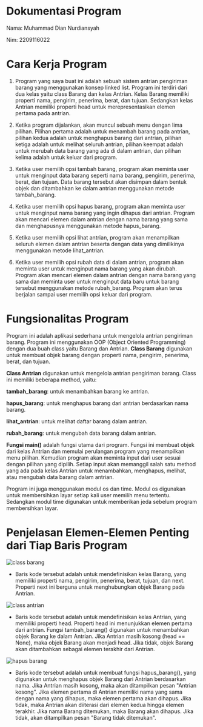 # Dokumentasi Program

Nama: Muhammad Dian Nurdiansyah


Nim:  2209116022

# Cara Kerja Program
1. Program yang saya buat ini adalah sebuah sistem antrian pengiriman barang yang menggunakan konsep linked list. Program ini terdiri dari dua kelas yaitu class Barang dan kelas Antrian. Kelas Barang memiliki properti nama, pengirim, penerima, berat, dan tujuan. Sedangkan kelas Antrian memiliki properti head untuk merepresentasikan elemen pertama pada antrian.

2. Ketika program dijalankan, akan muncul sebuah menu dengan lima pilihan. Pilihan pertama adalah untuk menambah barang pada antrian, pilihan kedua adalah untuk menghapus barang dari antrian, pilihan ketiga adalah untuk melihat seluruh antrian, pilihan keempat adalah untuk merubah data barang yang ada di dalam antrian, dan pilihan kelima adalah untuk keluar dari program.

3. Ketika user memilih opsi tambah barang, program akan meminta user untuk menginput data barang seperti nama barang, pengirim, penerima, berat, dan tujuan. Data barang tersebut akan disimpan dalam bentuk objek dan ditambahkan ke dalam antrian menggunakan metode tambah_barang.

4. Ketika user memilih opsi hapus barang, program akan meminta user untuk menginput nama barang yang ingin dihapus dari antrian. Program akan mencari elemen dalam antrian dengan nama barang yang sama dan menghapusnya menggunakan metode hapus_barang.

5. Ketika user memilih opsi lihat antrian, program akan menampilkan seluruh elemen dalam antrian beserta dengan data yang dimilikinya menggunakan metode lihat_antrian.

6. Ketika user memilih opsi rubah data di dalam antrian, program akan meminta user untuk menginput nama barang yang akan dirubah. Program akan mencari elemen dalam antrian dengan nama barang yang sama dan meminta user untuk menginput data baru untuk barang tersebut menggunakan metode rubah_barang. Program akan terus berjalan sampai user memilih opsi keluar dari program.

# Fungsionalitas Program
Program ini adalah aplikasi sederhana untuk mengelola antrian pengiriman barang. Program ini menggunakan OOP (Object Oriented Programming) dengan dua buah class yaitu Barang dan Antrian. **Class Barang** digunakan untuk membuat objek barang dengan properti nama, pengirim, penerima, berat, dan tujuan.

**Class Antrian** digunakan untuk mengelola antrian pengiriman barang. Class ini memiliki beberapa method, yaitu:

**tambah_barang**: untuk menambahkan barang ke antrian.

**hapus_barang**: untuk menghapus barang dari antrian berdasarkan nama barang.

**lihat_antrian**: untuk melihat daftar barang dalam antrian.

**rubah_barang**: untuk mengubah data barang dalam antrian.

**Fungsi main()** adalah fungsi utama dari program. Fungsi ini membuat objek dari kelas Antrian dan memulai perulangan program yang menampilkan menu pilihan. Kemudian program akan meminta input dari user sesuai dengan pilihan yang dipilih. Setiap input akan memanggil salah satu method yang ada pada kelas Antrian untuk menambahkan, menghapus, melihat, atau mengubah data barang dalam antrian.

Program ini juga menggunakan modul os dan time. Modul os digunakan untuk membersihkan layar setiap kali user memilih menu tertentu. Sedangkan modul time digunakan untuk memberikan jeda sebelum program membersihkan layar.

# Penjelasan Elemen-Elemen Penting dari Tiap Baris Program
![class barang](https://user-images.githubusercontent.com/94899238/225825022-28c2990a-ac35-4396-973e-ece42eff99d7.png)
- Baris kode tersebut adalah untuk mendefinisikan kelas Barang, yang memiliki properti nama, pengirim, penerima, berat, tujuan, dan next. Properti next ini berguna untuk menghubungkan objek Barang pada Antrian.

![class antrian](https://user-images.githubusercontent.com/94899238/225825280-9e642e7b-b9e7-4c05-b439-1d932fec612e.png)
- Baris kode tersebut adalah untuk mendefinisikan kelas Antrian, yang memiliki properti head. Properti head ini menunjukkan elemen pertama dari antrian. Fungsi tambah_barang() digunakan untuk menambahkan objek Barang ke dalam Antrian. Jika Antrian masih kosong (head == None), maka objek Barang akan menjadi head. Jika tidak, objek Barang akan ditambahkan sebagai elemen terakhir dari Antrian.

![hapus barang](https://user-images.githubusercontent.com/94899238/225825511-35cbd3a1-cb67-40d7-b3da-bb6ba5146452.png)
- Baris kode tersebut adalah untuk membuat fungsi hapus_barang(), yang digunakan untuk menghapus objek Barang dari Antrian berdasarkan nama. Jika Antrian masih kosong, maka akan ditampilkan pesan "Antrian kosong". Jika elemen pertama di Antrian memiliki nama yang sama dengan nama yang dihapus, maka elemen pertama akan dihapus. Jika tidak, maka Antrian akan diiterasi dari elemen kedua hingga elemen terakhir. Jika nama Barang ditemukan, maka Barang akan dihapus. Jika tidak, akan ditampilkan pesan "Barang tidak ditemukan".
